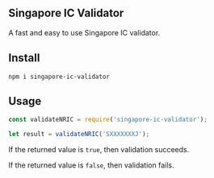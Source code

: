 ## Singapore IC Validator

A fast and easy to use Singapore IC validator.
## Install

```
npm i singapore-ic-validator
```

## Usage

```javascript
const validateNRIC = require('singapore-ic-validator');

let result = validateNRIC('SXXXXXXXJ');
```

If the returned value is `true`, then validation succeeds. 

If the returned value is `false`, then validation fails.
